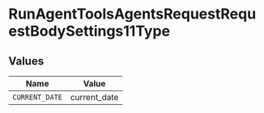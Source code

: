 # RunAgentToolsAgentsRequestRequestBodySettings11Type


## Values

| Name           | Value          |
| -------------- | -------------- |
| `CURRENT_DATE` | current_date   |